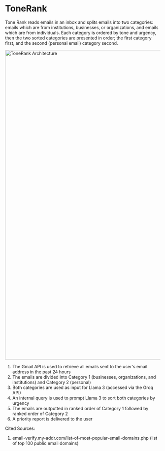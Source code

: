 # ToneRank

Tone Rank reads emails in an inbox and splits emails into two categories: emails which are from institutions, businesses, or organizations, and emails which are from individuals. Each category is ordered by tone and urgency, then the two sorted categories are presented in order; the first category first, and the second (personal email) category second.

<img width="1006" alt="ToneRank Architecture" src="https://github.com/user-attachments/assets/55576f0a-1e99-4821-93a2-42906907437e" />

1. The Gmail API is used to retrieve all emails sent to the user's email address in the past 24 hours
2. The emails are divided into Category 1 (businesses, organizations, and institutions) and Category 2 (personal)
3. Both categories are used as input for Llama 3 (accessed via the Groq API)
4. An internal query is used to prompt Llama 3 to sort both categories by urgency
5. The emails are outputted in ranked order of Category 1 followed by ranked order of Category 2
6. A priority report is delivered to the user

Cited Sources:
1. email-verify.my-addr.com/list-of-most-popular-email-domains.php (list of top 100 public email domains)

